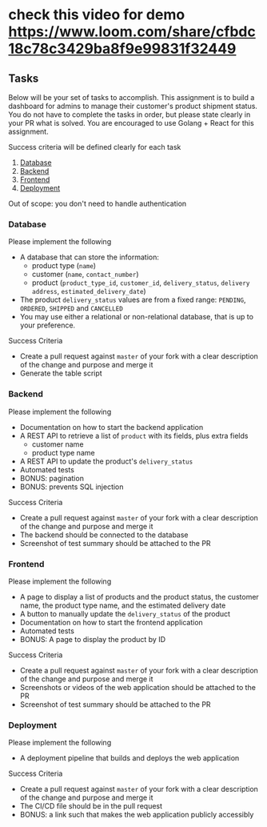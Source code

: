 # check this video for demo https://www.loom.com/share/cfbdc18c78c3429ba8f9e99831f32449

## Tasks

Below will be your set of tasks to accomplish. This assignment is to build a dashboard for admins to manage their customer's product shipment status. You do not have to complete the tasks in order, but please state clearly in your PR what is solved. You are encouraged to use Golang + React for this assignment.

Success criteria will be defined clearly for each task

1. [Database](#database)
1. [Backend](#backend)
1. [Frontend](#frontend)
1. [Deployment](#deployment)

Out of scope: you don't need to handle authentication


### Database
Please implement the following
- A database that can store the information:
    - product type (`name`)
    - customer (`name`, `contact_number`)
    - product (`product_type_id`, `customer_id`, `delivery_status`, `delivery address`, `estimated_delivery_date`)
- The product `delivery_status` values are from a fixed range: `PENDING`, `ORDERED`, `SHIPPED` and `CANCELLED`
- You may use either a relational or non-relational database, that is up to your preference.

Success Criteria
- Create a pull request against `master` of your fork with a clear description of the change and purpose and merge it
- Generate the table script

### Backend
Please implement the following
- Documentation on how to start the backend application
- A REST API to retrieve a list of `product` with its fields, plus extra fields
    - customer name
    - product type name
- A REST API to update the product's `delivery_status`
- Automated tests
- BONUS: pagination
- BONUS: prevents SQL injection

Success Criteria
- Create a pull request against `master` of your fork with a clear description of the change and purpose and merge it
- The backend should be connected to the database
- Screenshot of test summary should be attached to the PR

### Frontend
Please implement the following
- A page to display a list of products and the product status, the customer name, the product type name, and the estimated delivery date
- A button to manually update the `delivery_status` of the product
- Documentation on how to start the frontend application
- Automated tests
- BONUS: A page to display the product by ID

Success Criteria
- Create a pull request against `master` of your fork with a clear description of the change and purpose and merge it
- Screenshots or videos of the web application should be attached to the PR
- Screenshot of test summary should be attached to the PR

### Deployment
Please implement the following
- A deployment pipeline that builds and deploys the web application

Success Criteria
- Create a pull request against `master` of your fork with a clear description of the change and purpose and merge it
- The CI/CD file should be in the pull request
- BONUS: a link such that makes the web application publicly accessibly

